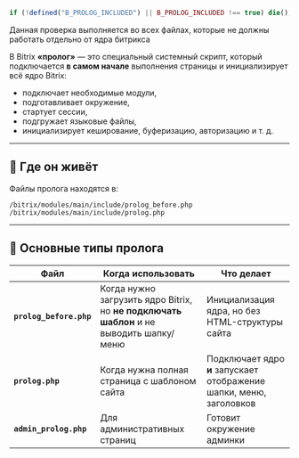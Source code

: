 
```php
if (!defined("B_PROLOG_INCLUDED") || B_PROLOG_INCLUDED !== true) die();
```

Данная проверка выполняется во всех файлах, которые не должны работать отдельно от ядра битрикса

В Bitrix **«пролог»** — это специальный системный скрипт, который подключается **в самом начале** выполнения страницы и инициализирует всё ядро Bitrix:
- подключает необходимые модули,
- подготавливает окружение,
- стартует сессии,
- подгружает языковые файлы,
- инициализирует кеширование, буферизацию, авторизацию и т. д.

---

## 📜 Где он живёт

Файлы пролога находятся в:

`/bitrix/modules/main/include/prolog_before.php /bitrix/modules/main/include/prolog.php`

---

## 🔹 Основные типы пролога

|Файл|Когда использовать|Что делает|
|---|---|---|
|**`prolog_before.php`**|Когда нужно загрузить ядро Bitrix, но **не подключать шаблон** и не выводить шапку/меню|Инициализация ядра, но без HTML-структуры сайта|
|**`prolog.php`**|Когда нужна полная страница с шаблоном сайта|Подключает ядро **и** запускает отображение шапки, меню, заголовков|
|**`admin_prolog.php`**|Для административных страниц|Готовит окружение админки|